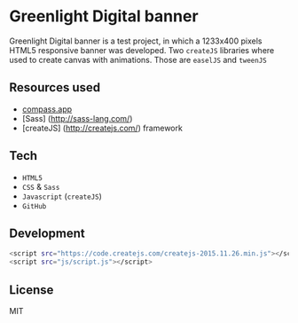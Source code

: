 # Greenlight Digital banner

Greenlight Digital banner is a test project, in which a 1233x400 pixels HTML5 responsive banner was developed. Two `createJS` libraries where used to create canvas with animations. Those are `easelJS` and `tweenJS` 

## Resources used

* [compass.app](http://compass.kkbox.com/)
* [Sass] (http://sass-lang.com/)
* [createJS] (http://createjs.com/) framework


## Tech

* `HTML5`
* `CSS` & `Sass`
* `Javascript` (`createJS`)
* `GitHub`

## Development

```sh
<script src="https://code.createjs.com/createjs-2015.11.26.min.js"></script>
<script src="js/script.js"></script>
```


## License
MIT
